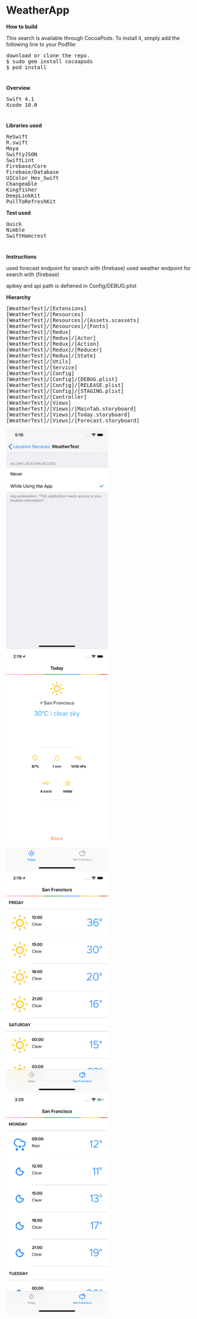 # WeatherApp

<b>How to build</b>
<p>This search is available through CocoaPods. To install it, simply add the following line to your Podfile:</p>
<pre>
download or clone the repo.
$ sudo gem install cocoapods
$ pod install
</pre>

<h1></h1>

<b>Overview</b>
<pre>
Swift 4.1
Xcode 10.0
</pre>

<h1></h1>

<b>Libraries used</b>
<pre>
ReSwift
R.swift
Moya
SwiftyJSON
SwiftLint
Firebase/Core
Firebase/Database
UIColor_Hex_Swift
Changeable
Kingfisher
DeepLinkKit
PullToRefreshKit
</pre>

<b>Test used</b>
<pre>
Quick
Nimble
SwiftHamcrest
</pre>

<h1></h1>

<b>Instructions</b>

used forecast endpoint for search with (firebase)
used weather endpoint for search with (firebase)

apikey and api path is defiened in Config/DEBUG.plist

<b>Hierarchy</b>

<pre>
[WeatherTest]/[Extensions]
[WeatherTest]/[Resources]
[WeatherTest]/[Resources]/[Assets.scassets]
[WeatherTest]/[Resources]/[Fonts]
[WeatherTest]/[Redux]
[WeatherTest]/[Redux]/[Actor]
[WeatherTest]/[Redux]/[Action]
[WeatherTest]/[Redux]/[Reducer]
[WeatherTest]/[Redux]/[State]
[WeatherTest]/[Utils]
[WeatherTest]/[Service]
[WeatherTest]/[Config]
[WeatherTest]/[Config]/[DEBUG.plist]
[WeatherTest]/[Config]/[RELEASE.plist]
[WeatherTest]/[Config]/[STAGING.plist]
[WeatherTest]/[Controller]
[WeatherTest]/[Views]
[WeatherTest]/[Views]/[MainTab.storyboard]
[WeatherTest]/[Views]/[Today.storyboard]
[WeatherTest]/[Views]/[Forecast.storyboard]
</pre>

<img src="https://github.com/obadasemary/WeatherApp/blob/master/Screenshots/01.png" alt="HTML5 Icon" width="276" height="598"> <img src="https://github.com/obadasemary/WeatherApp/blob/master/Screenshots/02.png" alt="HTML5 Icon" width="276" height="598"> <img src="https://github.com/obadasemary/WeatherApp/blob/master/Screenshots/03.png" alt="HTML5 Icon" width="276" height="598"> <img src="https://github.com/obadasemary/WeatherApp/blob/master/Screenshots/04.png" alt="HTML5 Icon" width="276" height="598">
